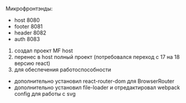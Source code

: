 Микрофронтэнды:

- host 8080
- footer 8081
- header 8082
- auth 8083

1. создал проект MF host
2. перенес в host полный проект (потребовался переход с 17 на 18 версию react)
3. для обеспечения работоспособности

- дополнительно установил react-router-dom для BrowserRouter
- дополнительно установил file-loader и отредактировал webpack config для работы с svg
